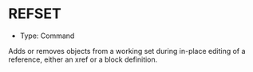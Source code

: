 # REFSET

- Type: Command

Adds or removes objects from a working set during in-place editing of a reference, either an xref or a block definition.

